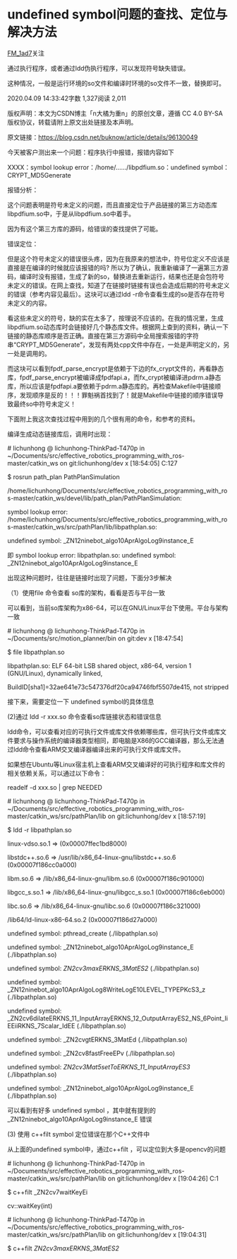 # undefined symbol问题的查找、定位与解决方法

[FM_1ad7](https://www.jianshu.com/u/8704933999e1)关注



通过执行程序，或者通过ldd伪执行程序，可以发现符号缺失错误。

这种情况，一般是运行环境的so文件和编译时环境的so文件不一致，替换即可。



2020.04.09 14:33:42字数 1,327阅读 2,011

版权声明：本文为CSDN博主「n大橘为重n」的原创文章，遵循 CC 4.0 BY-SA 版权协议，转载请附上原文出处链接及本声明。

原文链接：https://blog.csdn.net/buknow/article/details/96130049

今天被客户测出来一个问题：程序执行中报错，报错内容如下

XXXX：symbol lookup error：/home/....../libpdfium.so：undefined symbol：CRYPT_MD5Generate

报错分析：

​        这个问题表明是符号未定义的问题，而且直接定位于产品链接的第三方动态库libpdfium.so中，于是从libpdfium.so中着手。

因为有这个第三方库的源码，给错误的查找提供了可能。

错误定位：

​        但是这个符号未定义的错误很头疼，因为在我原来的想法中，符号位定义不应该是直接是在编译的时候就应该报错的吗? 所以为了确认，我重新编译了一遍第三方源码，编译时没有报错，生成了新的so，替换进去重新运行，结果也还是会包符号未定义的错误。在网上查找，知道了在链接时链接有误也会造成后期的符号未定义的错误（参考内容见最后）。这块可以通过ldd -r命令查看生成的so是否存在符号未定义的内容。

​        看这些未定义的符号，缺的实在太多了，按理说不应该的。在我的情况里，生成libpdfium.so动态库时会链接好几个静态库文件。根据网上查到的资料，确认一下链接的静态库顺序是否正确。直接在第三方源码中全局搜索报错的字符串“CRYPT_MD5Generate”，发现有两处cpp文件中存在，一处是声明定义的，另一处是调用的。

​        而这块可以看到fpdf_parse_encrypt是依赖于下边的fx_crypt文件的，再看静态库，fpdf_parse_encrypt被编译成fpdfapi.a，而fx_crypt被编译进pdrm.a静态库，所以应该是fpdfapi.a要依赖于pdrm.a静态库的。再检查Makefile中链接顺序，发现顺序是反的！！！罪魁祸首找到了！就是Makefile中链接的顺序错误导致最终so中符号未定义！



下面附上我这次查找过程中用到的几个很有用的命令，和参考的资料。

编译生成动态链接库后，调用时出现：

\# lichunhong @ lichunhong-ThinkPad-T470p in ~/Documents/src/effective_robotics_programming_with_ros-master/catkin_ws on git:lichunhong/dev x [18:54:05] C:127

$ rosrun path_plan PathPlanSimulation

/home/lichunhong/Documents/src/effective_robotics_programming_with_ros-master/catkin_ws/devel/lib/path_plan/PathPlanSimulation:

symbol lookup error: /home/lichunhong/Documents/src/effective_robotics_programming_with_ros-master/catkin_ws/src/pathPlan/lib/libpathplan.so:

undefined symbol: _ZN12ninebot_algo10AprAlgoLog9instance_E

即 symbol lookup error: libpathplan.so: undefined symbol: _ZN12ninebot_algo10AprAlgoLog9instance_E

出现这种问题时，往往是链接时出现了问题，下面分3步解决

（1）使用file 命令查看 so库的架构，看看是否与平台一致

可以看到，当前so库架构为x86-64，可以在GNU/Linux平台下使用。平台与架构一致

\# lichunhong @ lichunhong-ThinkPad-T470p in ~/Documents/src/motion_planner/bin on git:dev x [18:47:54]

$ file libpathplan.so

libpathplan.so: ELF 64-bit LSB shared object, x86-64, version 1 (GNU/Linux), dynamically linked,

BuildID[sha1]=32ae641e73c547376df20ca94746fbf5507de415, not stripped

接下来，需要定位一下 undefined symbol的具体信息

(2)通过 ldd -r xxx.so 命令查看so库链接状态和错误信息

ldd命令，可以查看对应的可执行文件或库文件依赖哪些库，但可执行文件或库文件要求与操作系统的编译器类型相同，即电脑是X86的GCC编译器，那么无法通过ldd命令查看ARM交叉编译器编译出来的可执行文件或库文件。

如果想在Ubuntu等Linux宿主机上查看ARM交叉编译好的可执行程序和库文件的相关依赖关系，可以通过以下命令：

readelf -d xxx.so | grep NEEDED



\# lichunhong @ lichunhong-ThinkPad-T470p in ~/Documents/src/effective_robotics_programming_with_ros-master/catkin_ws/src/pathPlan/lib on git:lichunhong/dev x [18:57:19]

$ ldd -r libpathplan.so

linux-vdso.so.1 =>  (0x00007ffec1bd8000)

libstdc++.so.6 => /usr/lib/x86_64-linux-gnu/libstdc++.so.6 (0x00007f186cc0a000)

libm.so.6 => /lib/x86_64-linux-gnu/libm.so.6 (0x00007f186c901000)

libgcc_s.so.1 => /lib/x86_64-linux-gnu/libgcc_s.so.1 (0x00007f186c6eb000)

libc.so.6 => /lib/x86_64-linux-gnu/libc.so.6 (0x00007f186c321000)

/lib64/ld-linux-x86-64.so.2 (0x00007f186d27a000)

undefined symbol: pthread_create (./libpathplan.so)

undefined symbol: _ZN12ninebot_algo10AprAlgoLog9instance_E (./libpathplan.so)

undefined symbol: _ZN2cv3maxERKNS_3MatES2_ (./libpathplan.so)

undefined symbol: _ZN12ninebot_algo10AprAlgoLog8WriteLogE10LEVEL_TYPEPKcS3_z (./libpathplan.so)

undefined symbol: _ZN2cv6dilateERKNS_11_InputArrayERKNS_12_OutputArrayES2_NS_6Point_IiEEiiRKNS_7Scalar_IdEE (./libpathplan.so)

undefined symbol: _ZN2cvgtERKNS_3MatEd (./libpathplan.so)

undefined symbol: _ZN2cv8fastFreeEPv (./libpathplan.so)

undefined symbol: _ZN2cv3Mat5setToERKNS_11_InputArrayES3_ (./libpathplan.so)

undefined symbol: _ZN12ninebot_algo10AprAlgoLog9instance_E (./libpathplan.so)

可以看到有好多 undefined symbol ，其中就有提到的 _ZN12ninebot_algo10AprAlgoLog9instance_E 错误

(3) 使用 c++filt symbol 定位错误在那个C++文件中

从上面的undefined symbol中，通过c++filt <symbol>，可以定位到大多是opencv的问题

\# lichunhong @ lichunhong-ThinkPad-T470p in ~/Documents/src/effective_robotics_programming_with_ros-master/catkin_ws/src/pathPlan/lib on git:lichunhong/dev x [19:04:26] C:1

$ c++filt _ZN2cv7waitKeyEi

cv::waitKey(int)

\# lichunhong @ lichunhong-ThinkPad-T470p in ~/Documents/src/effective_robotics_programming_with_ros-master/catkin_ws/src/pathPlan/lib on git:lichunhong/dev x [19:04:31]

$ c++filt _ZN2cv3maxERKNS_3MatES2_